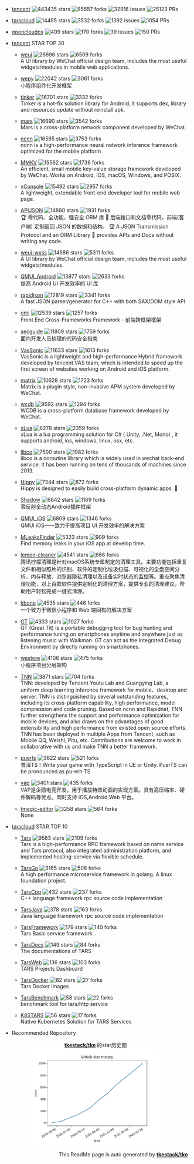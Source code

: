 
+ [tencent](https://github.com/tencent)
![443435 stars](https://img.shields.io/badge/Stars-443435-green)
![85657 forks](https://img.shields.io/badge/Forks-85657-green)
![32916 issues](https://img.shields.io/badge/Issues-32916-green)
![25123 PRs](https://img.shields.io/badge/PRs-25123-green)

+ [tarscloud](https://github.com/tarscloud)
![14495 stars](https://img.shields.io/badge/Stars-14495-green)
![3532 forks](https://img.shields.io/badge/Forks-3532-green)
![1392 issues](https://img.shields.io/badge/Issues-1392-green)
![1054 PRs](https://img.shields.io/badge/PRs-1054-green)

+ [opencloudos](https://github.com/opencloudos)
![409 stars](https://img.shields.io/badge/Stars-409-green)
![170 forks](https://img.shields.io/badge/Forks-170-green)
![39 issues](https://img.shields.io/badge/Issues-39-green)
![150 PRs](https://img.shields.io/badge/PRs-150-green)



+ [tencent](https://github.com/tencent) STAR TOP 30
    
    + [weui](https://github.com/tencent/weui) 
    ![26696 stars](https://img.shields.io/badge/Stars-26696-green)
    ![6509 forks](https://img.shields.io/badge/Forks-6509-green)  
    A UI library by WeChat official design team, includes the most useful widgets/modules in mobile web applications.
    
    + [wepy](https://github.com/tencent/wepy) 
    ![22042 stars](https://img.shields.io/badge/Stars-22042-green)
    ![3061 forks](https://img.shields.io/badge/Forks-3061-green)  
    小程序组件化开发框架
    
    + [tinker](https://github.com/tencent/tinker) 
    ![16701 stars](https://img.shields.io/badge/Stars-16701-green)
    ![3332 forks](https://img.shields.io/badge/Forks-3332-green)  
    Tinker is a hot-fix solution library for Android, it supports dex, library and resources update without reinstall apk.
    
    + [mars](https://github.com/tencent/mars) 
    ![16690 stars](https://img.shields.io/badge/Stars-16690-green)
    ![3542 forks](https://img.shields.io/badge/Forks-3542-green)  
    Mars is a cross-platform network component  developed by WeChat.
    
    + [ncnn](https://github.com/tencent/ncnn) 
    ![16585 stars](https://img.shields.io/badge/Stars-16585-green)
    ![3753 forks](https://img.shields.io/badge/Forks-3753-green)  
    ncnn is a high-performance neural network inference framework optimized for the mobile platform
    
    + [MMKV](https://github.com/tencent/MMKV) 
    ![15562 stars](https://img.shields.io/badge/Stars-15562-green)
    ![1736 forks](https://img.shields.io/badge/Forks-1736-green)  
    An efficient, small mobile key-value storage framework developed by WeChat. Works on Android, iOS, macOS, Windows, and POSIX.
    
    + [vConsole](https://github.com/tencent/vConsole) 
    ![15492 stars](https://img.shields.io/badge/Stars-15492-green)
    ![2957 forks](https://img.shields.io/badge/Forks-2957-green)  
    A lightweight, extendable front-end developer tool for mobile web page.
    
    + [APIJSON](https://github.com/tencent/APIJSON) 
    ![14880 stars](https://img.shields.io/badge/Stars-14880-green)
    ![1931 forks](https://img.shields.io/badge/Forks-1931-green)  
    🏆 零代码、全功能、强安全 ORM 库 🚀 后端接口和文档零代码，前端(客户端) 定制返回 JSON 的数据和结构。 🏆 A JSON Transmission Protocol and an ORM Library 🚀  provides APIs and Docs without writing any code.
    
    + [weui-wxss](https://github.com/tencent/weui-wxss) 
    ![14586 stars](https://img.shields.io/badge/Stars-14586-green)
    ![5311 forks](https://img.shields.io/badge/Forks-5311-green)  
    A UI library by WeChat official design team, includes the most useful widgets/modules.
    
    + [QMUI_Android](https://github.com/tencent/QMUI_Android) 
    ![13977 stars](https://img.shields.io/badge/Stars-13977-green)
    ![2633 forks](https://img.shields.io/badge/Forks-2633-green)  
    提高 Android UI 开发效率的 UI 库
    
    + [rapidjson](https://github.com/tencent/rapidjson) 
    ![12819 stars](https://img.shields.io/badge/Stars-12819-green)
    ![3341 forks](https://img.shields.io/badge/Forks-3341-green)  
    A fast JSON parser/generator for C++ with both SAX/DOM style API
    
    + [omi](https://github.com/tencent/omi) 
    ![12539 stars](https://img.shields.io/badge/Stars-12539-green)
    ![1257 forks](https://img.shields.io/badge/Forks-1257-green)  
     Front End Cross-Frameworks Framework - 前端跨框架框架
    
    + [secguide](https://github.com/tencent/secguide) 
    ![11809 stars](https://img.shields.io/badge/Stars-11809-green)
    ![1759 forks](https://img.shields.io/badge/Forks-1759-green)  
    面向开发人员梳理的代码安全指南
    
    + [VasSonic](https://github.com/tencent/VasSonic) 
    ![11633 stars](https://img.shields.io/badge/Stars-11633-green)
    ![1613 forks](https://img.shields.io/badge/Forks-1613-green)  
    VasSonic is a lightweight and high-performance Hybrid framework developed by tencent VAS team, which is intended to speed up the first screen of websites working on Android and iOS platform. 
    
    + [matrix](https://github.com/tencent/matrix) 
    ![10628 stars](https://img.shields.io/badge/Stars-10628-green)
    ![1723 forks](https://img.shields.io/badge/Forks-1723-green)  
    Matrix is a plugin style, non-invasive APM system developed by WeChat.
    
    + [wcdb](https://github.com/tencent/wcdb) 
    ![9592 stars](https://img.shields.io/badge/Stars-9592-green)
    ![1294 forks](https://img.shields.io/badge/Forks-1294-green)  
    WCDB is a cross-platform database framework developed by WeChat.
    
    + [xLua](https://github.com/tencent/xLua) 
    ![8278 stars](https://img.shields.io/badge/Stars-8278-green)
    ![2359 forks](https://img.shields.io/badge/Forks-2359-green)  
    xLua is a lua programming solution for  C# ( Unity, .Net, Mono) , it supports android, ios, windows, linux, osx, etc.
    
    + [libco](https://github.com/tencent/libco) 
    ![7500 stars](https://img.shields.io/badge/Stars-7500-green)
    ![1982 forks](https://img.shields.io/badge/Forks-1982-green)  
    libco is a coroutine library which is widely used in wechat  back-end service. It has been running on tens of thousands of machines since 2013.
    
    + [Hippy](https://github.com/tencent/Hippy) 
    ![7344 stars](https://img.shields.io/badge/Stars-7344-green)
    ![872 forks](https://img.shields.io/badge/Forks-872-green)  
    Hippy is designed to easily build cross-platform dynamic apps. 👏
    
    + [Shadow](https://github.com/tencent/Shadow) 
    ![6842 stars](https://img.shields.io/badge/Stars-6842-green)
    ![1169 forks](https://img.shields.io/badge/Forks-1169-green)  
    零反射全动态Android插件框架
    
    + [QMUI_iOS](https://github.com/tencent/QMUI_iOS) 
    ![6809 stars](https://img.shields.io/badge/Stars-6809-green)
    ![1346 forks](https://img.shields.io/badge/Forks-1346-green)  
    QMUI iOS——致力于提高项目 UI 开发效率的解决方案
    
    + [MLeaksFinder](https://github.com/tencent/MLeaksFinder) 
    ![5323 stars](https://img.shields.io/badge/Stars-5323-green)
    ![909 forks](https://img.shields.io/badge/Forks-909-green)  
    Find memory leaks in your iOS app at develop time.
    
    + [lemon-cleaner](https://github.com/tencent/lemon-cleaner) 
    ![4541 stars](https://img.shields.io/badge/Stars-4541-green)
    ![666 forks](https://img.shields.io/badge/Forks-666-green)  
    腾讯柠檬清理是针对macOS系统专属制定的清理工具。主要功能包括重复文件和相似照片的识别、软件的定制化垃圾扫描、可视化的全盘空间分析、内存释放、浏览器隐私清理以及设备实时状态的监控等。重点聚焦清理功能，对上百款软件提供定制化的清理方案，提供专业的清理建议，帮助用户轻松完成一键式清理。
    
    + [kbone](https://github.com/tencent/kbone) 
    ![4535 stars](https://img.shields.io/badge/Stars-4535-green)
    ![446 forks](https://img.shields.io/badge/Forks-446-green)  
    一个致力于微信小程序和 Web 端同构的解决方案
    
    + [GT](https://github.com/tencent/GT) 
    ![4333 stars](https://img.shields.io/badge/Stars-4333-green)
    ![1027 forks](https://img.shields.io/badge/Forks-1027-green)  
    GT (Great Tit) is a portable debugging tool for bug hunting and performance tuning on smartphones anytime and anywhere just as listening music with Walkman. GT can act as the Integrated Debug Environment by directly running on smartphones.
    
    + [westore](https://github.com/tencent/westore) 
    ![4106 stars](https://img.shields.io/badge/Stars-4106-green)
    ![475 forks](https://img.shields.io/badge/Forks-475-green)  
    小程序项目分层架构
    
    + [TNN](https://github.com/tencent/TNN) 
    ![3871 stars](https://img.shields.io/badge/Stars-3871-green)
    ![704 forks](https://img.shields.io/badge/Forks-704-green)  
    TNN: developed by Tencent Youtu Lab and Guangying Lab, a uniform deep learning inference framework for mobile、desktop and server. TNN is distinguished by several outstanding features, including its cross-platform capability, high performance, model compression and code pruning. Based on ncnn and Rapidnet, TNN further strengthens the support and performance optimization for mobile devices, and also draws on the advantages of good extensibility and high performance from existed open source efforts. TNN has been deployed in multiple Apps from Tencent, such as Mobile QQ, Weishi, Pitu, etc. Contributions are welcome to work in collaborative with us and make TNN a better framework. 
    
    + [puerts](https://github.com/tencent/puerts) 
    ![3622 stars](https://img.shields.io/badge/Stars-3622-green)
    ![521 forks](https://img.shields.io/badge/Forks-521-green)  
    普洱TS！Write your game with TypeScript in UE or Unity. PuerTS can be pronounced as pu-erh TS
    
    + [vap](https://github.com/tencent/vap) 
    ![3401 stars](https://img.shields.io/badge/Stars-3401-green)
    ![435 forks](https://img.shields.io/badge/Forks-435-green)  
    VAP是企鹅电竞开发，用于播放特效动画的实现方案。具有高压缩率、硬件解码等优点。同时支持 iOS,Android,Web 平台。
    
    + [tmagic-editor](https://github.com/tencent/tmagic-editor) 
    ![3258 stars](https://img.shields.io/badge/Stars-3258-green)
    ![564 forks](https://img.shields.io/badge/Forks-564-green)  
    None
    

+ [tarscloud](https://github.com/tarscloud) STAR TOP 10
    
    + [Tars](https://github.com/tarscloud/Tars) 
    ![9583 stars](https://img.shields.io/badge/Stars-9583-green)
    ![2109 forks](https://img.shields.io/badge/Forks-2109-green)  
    Tars is a high-performance RPC framework based on name service and Tars protocol, also integrated administration platform, and implemented hosting-service via flexible schedule.
    
    + [TarsGo](https://github.com/tarscloud/TarsGo) 
    ![3165 stars](https://img.shields.io/badge/Stars-3165-green)
    ![508 forks](https://img.shields.io/badge/Forks-508-green)  
    A  high performance microservice  framework  in golang. A linux foundation project.
    
    + [TarsCpp](https://github.com/tarscloud/TarsCpp) 
    ![432 stars](https://img.shields.io/badge/Stars-432-green)
    ![237 forks](https://img.shields.io/badge/Forks-237-green)  
    C++ language framework rpc source code implementation
    
    + [TarsJava](https://github.com/tarscloud/TarsJava) 
    ![378 stars](https://img.shields.io/badge/Stars-378-green)
    ![163 forks](https://img.shields.io/badge/Forks-163-green)  
    Java language framework rpc source code implementation
    
    + [TarsFramework](https://github.com/tarscloud/TarsFramework) 
    ![179 stars](https://img.shields.io/badge/Stars-179-green)
    ![140 forks](https://img.shields.io/badge/Forks-140-green)  
    Tars Basic service framework
    
    + [TarsDocs](https://github.com/tarscloud/TarsDocs) 
    ![149 stars](https://img.shields.io/badge/Stars-149-green)
    ![84 forks](https://img.shields.io/badge/Forks-84-green)  
    The documentations of TARS
    
    + [TarsWeb](https://github.com/tarscloud/TarsWeb) 
    ![136 stars](https://img.shields.io/badge/Stars-136-green)
    ![103 forks](https://img.shields.io/badge/Forks-103-green)  
    TARS Projects Dashboard
    
    + [TarsDocker](https://github.com/tarscloud/TarsDocker) 
    ![82 stars](https://img.shields.io/badge/Stars-82-green)
    ![27 forks](https://img.shields.io/badge/Forks-27-green)  
    Tars Docker  images
    
    + [TarsBenchmark](https://github.com/tarscloud/TarsBenchmark) 
    ![58 stars](https://img.shields.io/badge/Stars-58-green)
    ![22 forks](https://img.shields.io/badge/Forks-22-green)  
    benchmark tool for tars/http service
    
    + [K8STARS](https://github.com/tarscloud/K8STARS) 
    ![56 stars](https://img.shields.io/badge/Stars-56-green)
    ![17 forks](https://img.shields.io/badge/Forks-17-green)  
    Native Kubernetes  Solution for TARS Services
    


+ Recommended Repository  
<p align="center">
      <strong>
        <a href="https://github.com/tkestack/tke" target="_blank">tkestack/tke</a>
      </strong>  的star历史图
  <br>
  <img src="https://raw.githubusercontent.com/ButterAndButterfly/GithubTools/master/data/stars_history.jpg" width="350px"></img>    
</p>

<p align="right">
      This ReadMe page is auto generated by 
      <strong>
        <a href="https://github.com/tkestack/tke" target="_blank">tkestack/tke</a><br>
      </strong>   
</p>